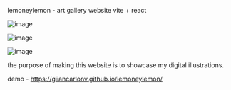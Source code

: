 lemoneylemon - art gallery website
vite + react

![image](https://github.com/giiancarlonv/lemoneylemon/assets/53168830/d1ae370d-7d12-45d5-9523-56fe355655fe)

![image](https://github.com/giiancarlonv/lemoneylemon/assets/53168830/0f0c3192-a974-45cf-b16c-365fa0eed439)

![image](https://github.com/giiancarlonv/lemoneylemon/assets/53168830/4b085112-ee37-4199-8135-4601230f0db7)

the purpose of making this website is to showcase my digital illustrations.

demo - https://giiancarlonv.github.io/lemoneylemon/
